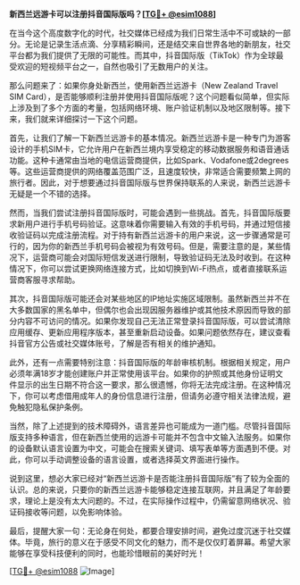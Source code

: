 **新西兰远游卡可以注册抖音国际版吗？[[TG💪+ @esim1088](https://t.me/s/esim1088)]**

在当今这个高度数字化的时代，社交媒体已经成为我们日常生活中不可或缺的一部分。无论是记录生活点滴、分享精彩瞬间，还是结交来自世界各地的新朋友，社交平台都为我们提供了无限的可能性。而其中，抖音国际版（TikTok）作为全球最受欢迎的短视频平台之一，自然也吸引了无数用户的关注。

那么问题来了：如果你身处新西兰，使用新西兰远游卡（New Zealand Travel SIM Card），是否能够顺利注册并使用抖音国际版呢？这个问题看似简单，但实际上涉及到了多个方面的考量，包括网络环境、账户验证机制以及地区限制等。接下来，我们就来详细探讨一下这个问题。

首先，让我们了解一下新西兰远游卡的基本情况。新西兰远游卡是一种专门为游客设计的手机SIM卡，它允许用户在新西兰境内享受稳定的移动数据服务和语音通话功能。这种卡通常由当地的电信运营商提供，比如Spark、Vodafone或2degrees等。这些运营商提供的网络覆盖范围广泛，且速度较快，非常适合需要频繁上网的旅行者。因此，对于想要通过抖音国际版与世界保持联系的人来说，新西兰远游卡无疑是一个不错的选择。

然而，当我们尝试注册抖音国际版时，可能会遇到一些挑战。首先，抖音国际版要求新用户进行手机号码验证。这意味着你需要输入有效的手机号码，并通过短信接收验证码以完成注册流程。对于持有新西兰远游卡的用户来说，这一步骤通常是可行的，因为你的新西兰手机号码会被视为有效号码。但是，需要注意的是，某些情况下，运营商可能会对国际短信发送进行限制，导致验证码无法及时收到。在这种情况下，你可以尝试更换网络连接方式，比如切换到Wi-Fi热点，或者直接联系运营商客服寻求帮助。

其次，抖音国际版可能还会对某些地区的IP地址实施区域限制。虽然新西兰并不在大多数国家的黑名单中，但偶尔也会出现因服务器维护或其他技术原因而导致的部分内容不可访问的情况。如果你发现自己无法正常登录抖音国际版，可以尝试清除应用缓存、更新应用程序版本，甚至重新启动设备。如果问题依然存在，建议查看抖音官方公告或社交媒体账号，了解是否有相关的维护通知。

此外，还有一点需要特别注意：抖音国际版的年龄审核机制。根据相关规定，用户必须年满18岁才能创建账户并正常使用该平台。如果你的护照或其他身份证明文件显示的出生日期不符合这一要求，那么很遗憾，你将无法完成注册。在这种情况下，你可以考虑借用成年人的身份信息进行注册，但请务必遵守相关法律法规，避免触犯隐私保护条例。

当然，除了上述提到的技术障碍外，语言差异也可能成为一道门槛。尽管抖音国际版支持多种语言，但在新西兰使用的远游卡可能并不包含中文输入法服务。如果你的设备默认语言设置为中文，可能会在搜索关键词、填写表单等方面遇到不便。对此，你可以手动调整设备的语言设置，或者选择英文界面进行操作。

说到这里，想必大家已经对“新西兰远游卡是否能注册抖音国际版”有了较为全面的认识。总的来说，只要你的新西兰远游卡能够稳定连接互联网，并且满足了年龄要求，理论上是没有太大问题的。不过，在实际操作过程中，仍需留意网络状况、验证码接收等问题，以免影响体验。

最后，提醒大家一句：无论身在何处，都要合理安排时间，避免过度沉迷于社交媒体。毕竟，旅行的意义在于感受不同文化的魅力，而不是仅仅盯着屏幕。希望大家能够在享受科技便利的同时，也能珍惜眼前的美好时光！

[[TG💪+ @esim1088](https://t.me/s/esim1088) ![Image](https://i.postimg.cc/4NQfJmqS/Snipaste-2025-05-13-00-14-12.png)]